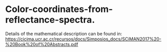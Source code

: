 # Color-coordinates-from-reflectance-spectra.

Details of the mathematical description can be found in: https://cicima.ucr.ac.cr/recursos/docs/Simposios_docs/SCiMAN2017%20-%20Book%20of%20Abstracts.pdf

